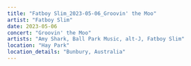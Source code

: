 ```yaml
---
title: "Fatboy Slim_2023-05-06_Groovin' the Moo"
artist: "Fatboy Slim"
date: 2023-05-06
concert: "Groovin' the Moo"
artists: "Amy Shark, Ball Park Music, alt-J, Fatboy Slim"
location: "Hay Park"
location_details: "Bunbury, Australia"
---
```

